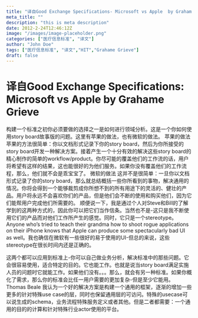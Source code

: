 ```yaml
---
title: "译自Good Exchange Specifications- Microsoft vs Apple  by Grahame Grieve"
meta_title: ""
description: "this is meta description"
date: 2012-2-24T12:46:12Z
image: "/images/image-placeholder.png"
categories: ["医疗信息标准", "译文"]
author: "John Doe"
tags: ["医疗信息标准", "译文","HIT","Grahame Grieve"]
draft: false
---
```




# 译自Good Exchange Specifications: Microsoft vs Apple  by Grahame Grieve

构建一个标准之初你必须要做的选择之一是如何进行领域分析。这是一个你如何使用story board故事版的问题。这里有苹果的做法，也有微软的做法。
苹果的做法
苹果的方法很简单：你以文档形式记录下你的story board，然后为你所接受的story board开发一种解决方案。接着产生一个十分有效的解决这些story board的精心制作的简单的workflow/product。你尽可能的覆盖他们的工作流的话，用户将希望有这样的结果，这也能很好的为他们服务。如果你没有覆盖他们的工作流程，那么，他们就不会是乖宝宝了。
微软的做法
这并不是很简单：一旦你以文档形式记录了你的story board，那么就总结概括一些你所看到的事物，解决通用的情况。你将会得到一个能够裁剪成你所想不到的所有用途下的灵活的、健壮的产品。用户将永远不会喜欢你们的产品，但是他们会不断的使用和购买他们，因为它们能帮用户完成他们所需要的。
顺便说一下，我是通过个人对Steve和Bill的了解学到的这两种方式的，因此你可以把它们当作信条。当然也不是-这只是我不断使用它们的产品而对他们工作所产生的感觉。同时，它只是一个stereotype。Anyone who’s tried to teach their grandma how to shoot rogue applications on their iPhone knows that Apple can produce some spectacularly bad UI as well。我也确信在微软有一些很好的易于使用的UI-但总的来说，这些stereotype在很长时间内还是正确的。

这两个都可以应用到标准上-你可以自己做业务分析，解决标准中的那些问题。它会很容易使用，适合特定的目的。它也能工作。也就是说当story board满足实施人员的问题时它就能工作。如果他们没有。。。那么，就会有另一种标准。如果你概化了需求，那么你的标准会比任一用户需要的更加复杂-但是至少它能用。
Thomas Beale
我认为一个好的解决方案是构建一个通用的框架，逐渐的增加一些更多的针对特殊use case的层，同时也保留通用层的可访问。特殊的usecase可以说生成的schema，业务流程特殊服务定义或者其他。但是二者都需要：一个通用的目的的计算和针对特殊行业actor使用的平台。
